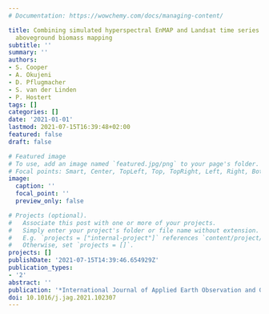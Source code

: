 ```yaml
---
# Documentation: https://wowchemy.com/docs/managing-content/

title: Combining simulated hyperspectral EnMAP and Landsat time series for forest
  aboveground biomass mapping
subtitle: ''
summary: ''
authors:
- S. Cooper
- A. Okujeni
- D. Pflugmacher
- S. van der Linden
- P. Hostert
tags: []
categories: []
date: '2021-01-01'
lastmod: 2021-07-15T16:39:48+02:00
featured: false
draft: false

# Featured image
# To use, add an image named `featured.jpg/png` to your page's folder.
# Focal points: Smart, Center, TopLeft, Top, TopRight, Left, Right, BottomLeft, Bottom, BottomRight.
image:
  caption: ''
  focal_point: ''
  preview_only: false

# Projects (optional).
#   Associate this post with one or more of your projects.
#   Simply enter your project's folder or file name without extension.
#   E.g. `projects = ["internal-project"]` references `content/project/deep-learning/index.md`.
#   Otherwise, set `projects = []`.
projects: []
publishDate: '2021-07-15T14:39:46.654929Z'
publication_types:
- '2'
abstract: ''
publication: '*International Journal of Applied Earth Observation and Geoinformation*'
doi: 10.1016/j.jag.2021.102307
---
```

